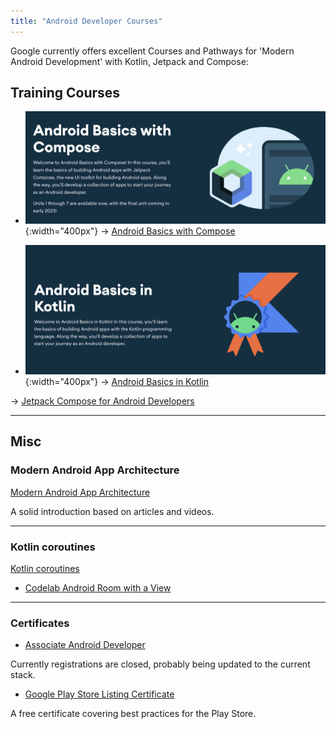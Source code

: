 ```yaml
---
title: "Android Developer Courses"
---
```


Google currently offers excellent Courses and Pathways for 'Modern Android Development' with Kotlin, Jetpack and Compose:

## Training Courses

- ![Screenshot Android Basics with Compose](/assets/img/courses/screenshot-android-basics-compose.png){:width="400px"}
→ [Android Basics with Compose](/courses/android-basics-compose.html)

- ![Screenshot Android Basics in Kotlin](/assets/img/courses/screenshot-android-basics-kotlin.png){:width="400px"}
→ [Android Basics in Kotlin](/courses/android-basics-kotlin.html)

→ [Jetpack Compose for Android Developers](/courses/jetpack-compose-for-android-developers.html)

---

## Misc

### Modern Android App Architecture

[Modern Android App Architecture](https://developer.android.com/courses/pathways/android-architecture)

A solid introduction based on articles and videos.

---

### Kotlin coroutines

[Kotlin coroutines](https://developer.android.com/courses/pathways/android-coroutines)

- [Codelab Android Room with a View](https://developer.android.com/codelabs/android-room-with-a-view-kotlin)

---

### Certificates

- [Associate Android Developer](https://developers.google.com/certification/associate-android-developer)

Currently registrations are closed, probably being updated to the current stack.

- [Google Play Store Listing Certificate](https://play.google.com/academy/certificate/)

A free certificate covering best practices for the Play Store.
